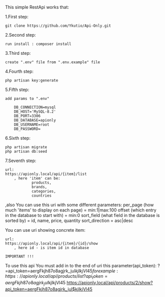 This simple RestApi works that:

1.First step:

    git clone https://github.com/Ykutio/Api-Only.git
    
2.Second step:

    run install : composer install
    
3.Third step:

    create ".env" file from ".env.example" file
    
4.Fourth step:

    php artisan key:generate
    
5.Fifth step:

    add params to ".env"
    
        DB_CONNECTION=mysql
        DB_HOST='MySQL-8.2'
        DB_PORT=3306
        DB_DATABASE=apionly
        DB_USERNAME=root
        DB_PASSWORD= 
        
6.Sixth step:

    php artisan migrate
    php artisan db:seed
    
7.Seventh step:

    url:
    https://apionly.local/api/{item}/list
        , here 'item' can be:
                products,
                brands,
                categories,
                countries
                
,also You can use this uri with some different parameters:
    per_page (how much 'items' to display on each page) = min:1|max:100
    offset (which entry in the database to start with) = min:0
    sort_field (what field in the database is sorted by) = id, name, price, quantity
    sort_direction = asc|desc
    
You can use uri showing concrete item:

    url:
    https://apionly.local/api/{item}/{id}/show
        , here id - is item id in database

    IMPORTANT !!!
 To use this api You must add in to the end of uri this parameter(api_token):
    ?=api_token=aergFkjh87o8agjrk_jul$kjlkjVl45
        for example:
 https://apionly.local/api/products/list?api_token=aergFkjh87o8agjrk_jul$kjlkjVl45
 https://apionly.local/api/products/2/show?api_token=aergFkjh87o8agjrk_jul$kjlkjVl45
